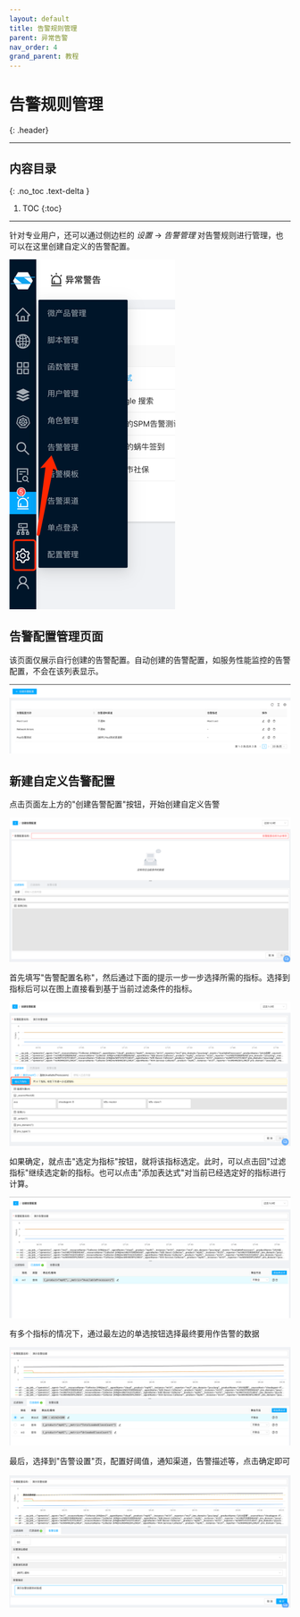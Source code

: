 ```yaml
---
layout: default
title: 告警规则管理
parent: 异常告警
nav_order: 4
grand_parent: 教程
---
```


# 告警规则管理
{: .header}

---

## 内容目录
{: .no_toc .text-delta }

1. TOC
{:toc}

---

针对专业用户，还可以通过侧边栏的 *设置* -> *告警管理* 对告警规则进行管理，也可以在这里创建自定义的告警配置。

![](/assets/images/tutorial/alert/sidebar-alert-manage.png)

## 告警配置管理页面
该页面仅展示自行创建的告警配置。自动创建的告警配置，如服务性能监控的告警配置，不会在该列表显示。

![](/assets/images/tutorial/alert/alert-rule-manage.png)

## 新建自定义告警配置
点击页面左上方的"创建告警配置"按钮，开始创建自定义告警

![](/assets/images/tutorial/alert/alert-custom-create.png)

首先填写"告警配置名称"，然后通过下面的提示一步一步选择所需的指标。选择到指标后可以在图上直接看到基于当前过滤条件的指标。

![](/assets/images/tutorial/alert/alert-custom-create-2.png)

如果确定，就点击"选定为指标"按钮，就将该指标选定。此时，可以点击回"过滤指标"继续选定新的指标。也可以点击"添加表达式"对当前已经选定好的指标进行计算。

![](/assets/images/tutorial/alert/alert-custom-create-3.png)

有多个指标的情况下，通过最左边的单选按钮选择最终要用作告警的数据

![](/assets/images/tutorial/alert/alert-custom-create-4.png)

最后，选择到"告警设置"页，配置好阈值，通知渠道，告警描述等，点击确定即可

![](/assets/images/tutorial/alert/alert-custom-create-5.png)
